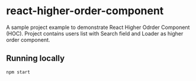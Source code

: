 # react-higher-order-component
A sample project example to demonstrate React Higher Odrder Component (HOC). Project contains users list with Search field and Loader as higher order component.

## Running locally
```ssh
npm start
```

